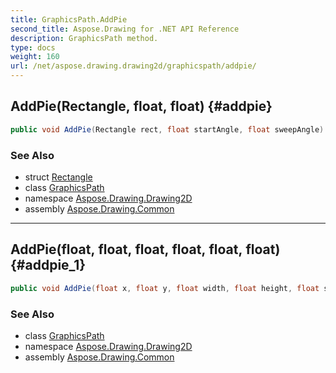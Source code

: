 ```yaml
---
title: GraphicsPath.AddPie
second_title: Aspose.Drawing for .NET API Reference
description: GraphicsPath method. 
type: docs
weight: 160
url: /net/aspose.drawing.drawing2d/graphicspath/addpie/
---
```

## AddPie(Rectangle, float, float) {#addpie}

```csharp
public void AddPie(Rectangle rect, float startAngle, float sweepAngle)
```

### See Also

* struct [Rectangle](../../../aspose.drawing/rectangle/)
* class [GraphicsPath](../)
* namespace [Aspose.Drawing.Drawing2D](../../graphicspath/)
* assembly [Aspose.Drawing.Common](../../../)

---

## AddPie(float, float, float, float, float, float) {#addpie_1}

```csharp
public void AddPie(float x, float y, float width, float height, float startAngle, float sweepAngle)
```

### See Also

* class [GraphicsPath](../)
* namespace [Aspose.Drawing.Drawing2D](../../graphicspath/)
* assembly [Aspose.Drawing.Common](../../../)


